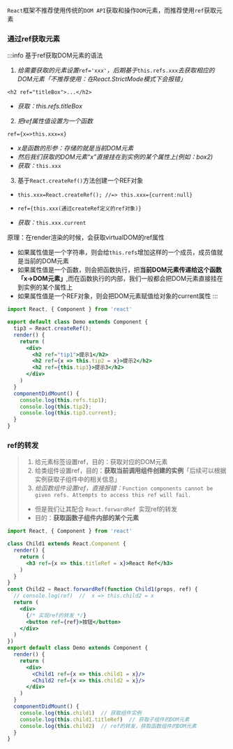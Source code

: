 `React`框架不推荐使用传统的`DOM API`获取和操作`DOM`元素，而推荐使用`ref`获取元素
### 通过ref获取元素
:::info
 基于ref获取DOM元素的语法

1. _给需要获取的元素设置_`ref='xxx'`_，后期基于_`this.refs.xxx`_去获取相应的DOM元素「不推荐使用：在React.StrictMode模式下会报错」_

`<h2 ref="titleBox">...</h2>`

- _获取：this.refs.titleBox_



2. _把ref属性值设置为一个函数_

`ref={x=>this.xxx=x}`

- _x是函数的形参：存储的就是当前DOM元素_
- _然后我们获取的DOM元素“x”直接挂在到实例的某个属性上(例如：box2)_
- _获取：_`this.xxx`



3. 基于`React.createRef()`方法创建一个REF对象

- `this.xxx=React.createRef(); //=> this.xxx={current:null}`
- `ref={this.xxx(通过createRef定义的ref对象)}`

- _获取：_`this.xxx.current`

原理：在render渲染的时候，会获取virtualDOM的ref属性

- 如果属性值是一个字符串，则会给`this.refs`增加这样的一个成员，成员值就是当前的DOM元素
- 如果属性值是一个函数，则会把函数执行，把**当前DOM元素传递给这个函数「x->DOM元素」**,而在函数执行的内部，我们一般都会把DOM元素直接挂在到实例的某个属性上
- 如果属性值是一个REF对象，则会把DOM元素赋值给对象的current属性
:::
```jsx
import React, { Component } from 'react'

export default class Demo extends Component {
  tip3 = React.createRef();
  render() {
    return (
      <div>
        <h2 ref="tip1">提示1</h2>
        <h2 ref={x => this.tip2 = x}>提示2</h2>
        <h2 ref={this.tip3}>提示3</h2>
      </div>
    )
  }
  componentDidMount() {
    console.log(this.refs.tip1);
    console.log(this.tip2);
    console.log(this.tip3.current);
  }
}
```
### ref的转发
> 1.  给元素标签设置ref，目的：获取对应的DOM元素
> 2. 给类组件设置ref，目的：**获取当前调用组件创建的实例**「后续可以根据实例获取子组件中的相关信息」
> 3. _给函数组件设置ref，直接报错：_`Function components cannot be given refs. Attempts to access this ref will fail.`
> - 但是我们让其配合 `React.forwardRef `实现ref的转发
> - 目的：**获取函数子组件内部的某个元素**

```jsx
import React, { Component } from 'react'

class Child1 extends React.Component {
  render() {
    return (
      <h3 ref={x => this.titleRef = x}>React Ref</h3>
    )
  }
}
const Child2 = React.forwardRef(function Child1(props, ref) {
  // console.log(ref)  //  x => this.child2 = x
  return (
    <div>
      {/* 实现ref的转发 */}
      <button ref={ref}>按钮</button>
    </div>
  )
})
export default class Demo extends Component {
  render() {
    return (
      <div>
        <Child1 ref={x => this.child1 = x}/>
        <Child2 ref={x => this.child2 = x}/>
      </div>
    )
  }
  componentDidMount() {
    console.log(this.child1)  // 获取组件实例
    console.log(this.child1.titleRef)  // 获取子组件的DOM元素
    console.log(this.child2)  // ref的转发，获取函数组件的DOM元素
  }
}
```

